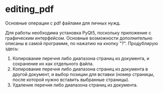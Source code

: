 # editing_pdf
 Основные операции с pdf файлами для личных нужд.

Для работы необходима установка PyQt5, поскольку приложение с графическим интерфейсом.
Основные возможности дополнительно описаны в самой программе, по нажатию на кнопку "?".
Продублирую здесь:
1. Копирование перечня либо диапазона страниц из документа, и сохранение их как отдельного файла.
2. Копирование перечня либо диапазона страниц из документа в другой документ, и выбор позиции для вставки (номер страницы, после которой нужно вставить выбранные страницы).
3. Удаление перечня либо диапазона страниц из документа.

